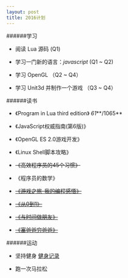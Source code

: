 ```yaml
---
layout: post
title: 2016计划
---
```


######学习



 - 阅读 Lua 源码 (Q1)

 - 学习一门新的语言：*javascript* (Q1 ~ Q2)

 - 学习 OpenGL （Q2 ~ Q4）

 - 学习 Unit3d 并制作一个游戏 （Q3 ~ Q4）



######读书



 - 《Program in Lua third edition》 *61***/1065**

 - 《JavaScript权威指南(第6版)》

 - 《OpenGL ES 2.0游戏开发》

 - 《Linux Shell脚本攻略》

 - ~~《高效程序员的45个习惯》~~ 
 
 - 《程序员的数学》

 - ~~[《游戏之旅-我的编程感悟》](https://book.douban.com/subject/1441780/)~~
 
 - ~~[《从0到1》](https://book.douban.com/subject/26297606/)~~
 
 - ~~[《与时间做朋友》](https://book.douban.com/subject/3609132/)~~
 
 - ~~[《富爸爸穷爸爸》](https://book.douban.com/subject/1033778/)~~



######运动



 - 坚持健身 [健身记录](/fitness/)

 - 跑一次马拉松